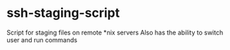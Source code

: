 # ssh-staging-script
Script for staging files on remote *nix servers
Also has the ability to switch user and run commands
